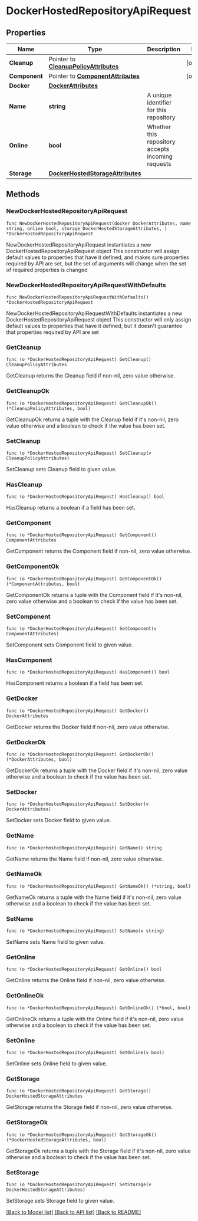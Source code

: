 # DockerHostedRepositoryApiRequest

## Properties

Name | Type | Description | Notes
------------ | ------------- | ------------- | -------------
**Cleanup** | Pointer to [**CleanupPolicyAttributes**](CleanupPolicyAttributes.md) |  | [optional] 
**Component** | Pointer to [**ComponentAttributes**](ComponentAttributes.md) |  | [optional] 
**Docker** | [**DockerAttributes**](DockerAttributes.md) |  | 
**Name** | **string** | A unique identifier for this repository | 
**Online** | **bool** | Whether this repository accepts incoming requests | 
**Storage** | [**DockerHostedStorageAttributes**](DockerHostedStorageAttributes.md) |  | 

## Methods

### NewDockerHostedRepositoryApiRequest

`func NewDockerHostedRepositoryApiRequest(docker DockerAttributes, name string, online bool, storage DockerHostedStorageAttributes, ) *DockerHostedRepositoryApiRequest`

NewDockerHostedRepositoryApiRequest instantiates a new DockerHostedRepositoryApiRequest object
This constructor will assign default values to properties that have it defined,
and makes sure properties required by API are set, but the set of arguments
will change when the set of required properties is changed

### NewDockerHostedRepositoryApiRequestWithDefaults

`func NewDockerHostedRepositoryApiRequestWithDefaults() *DockerHostedRepositoryApiRequest`

NewDockerHostedRepositoryApiRequestWithDefaults instantiates a new DockerHostedRepositoryApiRequest object
This constructor will only assign default values to properties that have it defined,
but it doesn't guarantee that properties required by API are set

### GetCleanup

`func (o *DockerHostedRepositoryApiRequest) GetCleanup() CleanupPolicyAttributes`

GetCleanup returns the Cleanup field if non-nil, zero value otherwise.

### GetCleanupOk

`func (o *DockerHostedRepositoryApiRequest) GetCleanupOk() (*CleanupPolicyAttributes, bool)`

GetCleanupOk returns a tuple with the Cleanup field if it's non-nil, zero value otherwise
and a boolean to check if the value has been set.

### SetCleanup

`func (o *DockerHostedRepositoryApiRequest) SetCleanup(v CleanupPolicyAttributes)`

SetCleanup sets Cleanup field to given value.

### HasCleanup

`func (o *DockerHostedRepositoryApiRequest) HasCleanup() bool`

HasCleanup returns a boolean if a field has been set.

### GetComponent

`func (o *DockerHostedRepositoryApiRequest) GetComponent() ComponentAttributes`

GetComponent returns the Component field if non-nil, zero value otherwise.

### GetComponentOk

`func (o *DockerHostedRepositoryApiRequest) GetComponentOk() (*ComponentAttributes, bool)`

GetComponentOk returns a tuple with the Component field if it's non-nil, zero value otherwise
and a boolean to check if the value has been set.

### SetComponent

`func (o *DockerHostedRepositoryApiRequest) SetComponent(v ComponentAttributes)`

SetComponent sets Component field to given value.

### HasComponent

`func (o *DockerHostedRepositoryApiRequest) HasComponent() bool`

HasComponent returns a boolean if a field has been set.

### GetDocker

`func (o *DockerHostedRepositoryApiRequest) GetDocker() DockerAttributes`

GetDocker returns the Docker field if non-nil, zero value otherwise.

### GetDockerOk

`func (o *DockerHostedRepositoryApiRequest) GetDockerOk() (*DockerAttributes, bool)`

GetDockerOk returns a tuple with the Docker field if it's non-nil, zero value otherwise
and a boolean to check if the value has been set.

### SetDocker

`func (o *DockerHostedRepositoryApiRequest) SetDocker(v DockerAttributes)`

SetDocker sets Docker field to given value.


### GetName

`func (o *DockerHostedRepositoryApiRequest) GetName() string`

GetName returns the Name field if non-nil, zero value otherwise.

### GetNameOk

`func (o *DockerHostedRepositoryApiRequest) GetNameOk() (*string, bool)`

GetNameOk returns a tuple with the Name field if it's non-nil, zero value otherwise
and a boolean to check if the value has been set.

### SetName

`func (o *DockerHostedRepositoryApiRequest) SetName(v string)`

SetName sets Name field to given value.


### GetOnline

`func (o *DockerHostedRepositoryApiRequest) GetOnline() bool`

GetOnline returns the Online field if non-nil, zero value otherwise.

### GetOnlineOk

`func (o *DockerHostedRepositoryApiRequest) GetOnlineOk() (*bool, bool)`

GetOnlineOk returns a tuple with the Online field if it's non-nil, zero value otherwise
and a boolean to check if the value has been set.

### SetOnline

`func (o *DockerHostedRepositoryApiRequest) SetOnline(v bool)`

SetOnline sets Online field to given value.


### GetStorage

`func (o *DockerHostedRepositoryApiRequest) GetStorage() DockerHostedStorageAttributes`

GetStorage returns the Storage field if non-nil, zero value otherwise.

### GetStorageOk

`func (o *DockerHostedRepositoryApiRequest) GetStorageOk() (*DockerHostedStorageAttributes, bool)`

GetStorageOk returns a tuple with the Storage field if it's non-nil, zero value otherwise
and a boolean to check if the value has been set.

### SetStorage

`func (o *DockerHostedRepositoryApiRequest) SetStorage(v DockerHostedStorageAttributes)`

SetStorage sets Storage field to given value.



[[Back to Model list]](../README.md#documentation-for-models) [[Back to API list]](../README.md#documentation-for-api-endpoints) [[Back to README]](../README.md)


